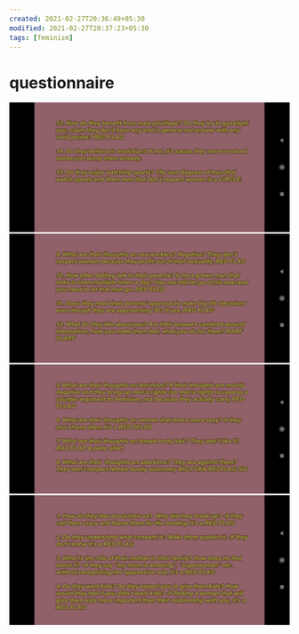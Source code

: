 ```yaml
---
created: 2021-02-27T20:36:49+05:30
modified: 2021-02-27T20:37:23+05:30
tags: [feminism]
---
```


# questionnaire

![Image](./image_picker842596525934802923.jpg)
![Image](./image_picker6739195229465754743.jpg)
![Image](./image_picker4454203203364858202.jpg)
![Image](./image_picker67474095815285192.jpg)
